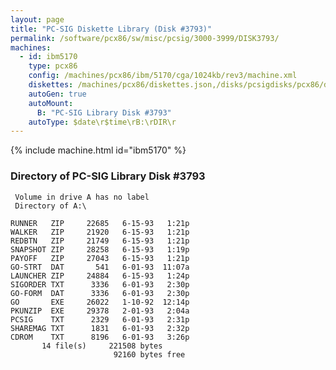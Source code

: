 ```yaml
---
layout: page
title: "PC-SIG Diskette Library (Disk #3793)"
permalink: /software/pcx86/sw/misc/pcsig/3000-3999/DISK3793/
machines:
  - id: ibm5170
    type: pcx86
    config: /machines/pcx86/ibm/5170/cga/1024kb/rev3/machine.xml
    diskettes: /machines/pcx86/diskettes.json,/disks/pcsigdisks/pcx86/diskettes.json
    autoGen: true
    autoMount:
      B: "PC-SIG Library Disk #3793"
    autoType: $date\r$time\rB:\rDIR\r
---
```


{% include machine.html id="ibm5170" %}

### Directory of PC-SIG Library Disk #3793

     Volume in drive A has no label
     Directory of A:\

    RUNNER   ZIP     22685   6-15-93   1:21p
    WALKER   ZIP     21920   6-15-93   1:21p
    REDBTN   ZIP     21749   6-15-93   1:21p
    SNAPSHOT ZIP     28258   6-15-93   1:19p
    PAYOFF   ZIP     27043   6-15-93   1:21p
    GO-STRT  DAT       541   6-01-93  11:07a
    LAUNCHER ZIP     24884   6-15-93   1:24p
    SIGORDER TXT      3336   6-01-93   2:30p
    GO-FORM  DAT      3336   6-01-93   2:30p
    GO       EXE     26022   1-10-92  12:14p
    PKUNZIP  EXE     29378   2-01-93   2:04a
    PCSIG    TXT      2329   6-01-93   2:31p
    SHAREMAG TXT      1831   6-01-93   2:32p
    CDROM    TXT      8196   6-01-93   3:26p
           14 file(s)     221508 bytes
                           92160 bytes free
